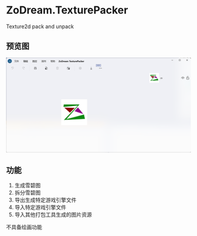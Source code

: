 # ZoDream.TexturePacker

 Texture2d pack and unpack


## 预览图

![TexturePacker](screen/1.png)

## 功能

1. 生成雪碧图
2. 拆分雪碧图
3. 导出生成特定游戏引擎文件
4. 导入特定游戏引擎文件
5. 导入其他打包工具生成的图片资源

不具备绘画功能